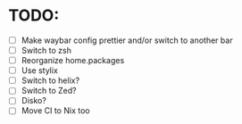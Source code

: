 # TODO:

- [ ] Make waybar config prettier and/or switch to another bar
- [ ] Switch to zsh
- [ ] Reorganize home.packages
- [ ] Use stylix
- [ ] Switch to helix?
- [ ] Switch to Zed?
- [ ] Disko?
- [ ] Move CI to Nix too
